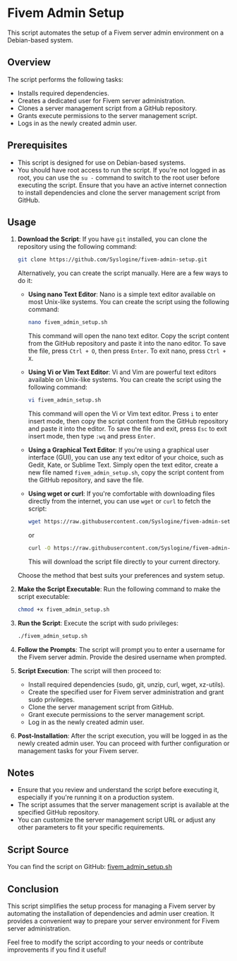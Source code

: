 # Fivem Admin Setup

This script automates the setup of a Fivem server admin environment on a Debian-based system.

## Overview

The script performs the following tasks:

- Installs required dependencies.
- Creates a dedicated user for Fivem server administration.
- Clones a server management script from a GitHub repository.
- Grants execute permissions to the server management script.
- Logs in as the newly created admin user.

## Prerequisites

- This script is designed for use on Debian-based systems.
- You should have root access to run the script. If you're not logged in as root, you can use the `su -` command to switch to the root user before executing the script. Ensure that you have an active internet connection to install dependencies and clone the server management script from GitHub.


## Usage

1. **Download the Script**: If you have `git` installed, you can clone the repository using the following command:

    ```bash
    git clone https://github.com/Syslogine/fivem-admin-setup.git
    ```

    Alternatively, you can create the script manually. Here are a few ways to do it:

    - **Using nano Text Editor**: Nano is a simple text editor available on most Unix-like systems. You can create the script using the following command:

        ```bash
        nano fivem_admin_setup.sh
        ```

        This command will open the nano text editor. Copy the script content from the GitHub repository and paste it into the nano editor. To save the file, press `Ctrl + O`, then press `Enter`. To exit nano, press `Ctrl + X`.

    - **Using Vi or Vim Text Editor**: Vi and Vim are powerful text editors available on Unix-like systems. You can create the script using the following command:

        ```bash
        vi fivem_admin_setup.sh
        ```

        This command will open the Vi or Vim text editor. Press `i` to enter insert mode, then copy the script content from the GitHub repository and paste it into the editor. To save the file and exit, press `Esc` to exit insert mode, then type `:wq` and press `Enter`.

    - **Using a Graphical Text Editor**: If you're using a graphical user interface (GUI), you can use any text editor of your choice, such as Gedit, Kate, or Sublime Text. Simply open the text editor, create a new file named `fivem_admin_setup.sh`, copy the script content from the GitHub repository, and save the file.

    - **Using wget or curl**: If you're comfortable with downloading files directly from the internet, you can use `wget` or `curl` to fetch the script:

        ```bash
        wget https://raw.githubusercontent.com/Syslogine/fivem-admin-setup/main/fivem_admin_setup.sh
        ```

        or

        ```bash
        curl -O https://raw.githubusercontent.com/Syslogine/fivem-admin-setup/main/fivem_admin_setup.sh
        ```

        This will download the script file directly to your current directory.

    Choose the method that best suits your preferences and system setup.


2. **Make the Script Executable**: Run the following command to make the script executable:

    ```bash
    chmod +x fivem_admin_setup.sh
    ```

3. **Run the Script**: Execute the script with sudo privileges:

    ```bash
    ./fivem_admin_setup.sh
    ```

4. **Follow the Prompts**: The script will prompt you to enter a username for the Fivem server admin. Provide the desired username when prompted.

5. **Script Execution**: The script will then proceed to:

    - Install required dependencies (sudo, git, unzip, curl, wget, xz-utils).
    - Create the specified user for Fivem server administration and grant sudo privileges.
    - Clone the server management script from GitHub.
    - Grant execute permissions to the server management script.
    - Log in as the newly created admin user.

6. **Post-Installation**: After the script execution, you will be logged in as the newly created admin user. You can proceed with further configuration or management tasks for your Fivem server.

## Notes

- Ensure that you review and understand the script before executing it, especially if you're running it on a production system.
- The script assumes that the server management script is available at the specified GitHub repository.
- You can customize the server management script URL or adjust any other parameters to fit your specific requirements.

## Script Source

You can find the script on GitHub: [fivem_admin_setup.sh](https://github.com/Syslogine/fivem-admin-setup/blob/main/fivem_admin_setup.sh)

## Conclusion

This script simplifies the setup process for managing a Fivem server by automating the installation of dependencies and admin user creation. It provides a convenient way to prepare your server environment for Fivem server administration.

Feel free to modify the script according to your needs or contribute improvements if you find it useful!

